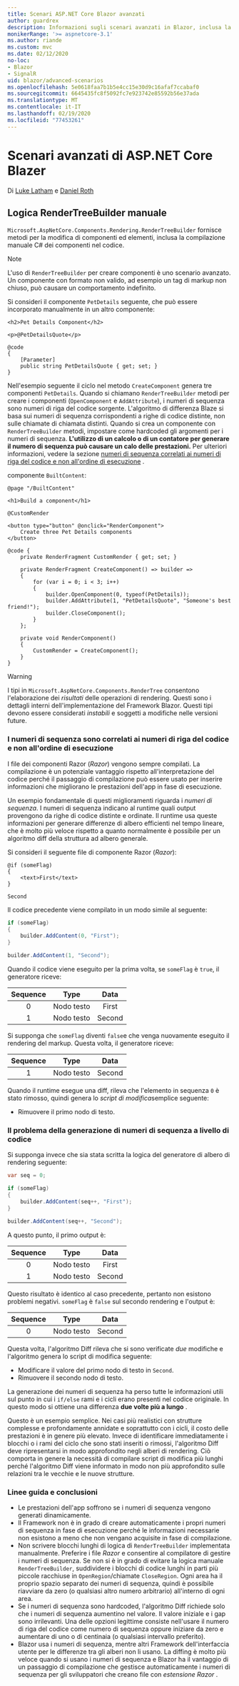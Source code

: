 ```yaml
---
title: Scenari ASP.NET Core Blazor avanzati
author: guardrex
description: Informazioni sugli scenari avanzati in Blazor, inclusa la modalità di incorporamento della logica RenderTreeBuilder manuale in un'app.
monikerRange: '>= aspnetcore-3.1'
ms.author: riande
ms.custom: mvc
ms.date: 02/12/2020
no-loc:
- Blazor
- SignalR
uid: blazor/advanced-scenarios
ms.openlocfilehash: 5e0618faa7b1b5e4cc15e30d9c16afaf7ccabaf0
ms.sourcegitcommit: 6645435fc8f5092fc7e923742e85592b56e37ada
ms.translationtype: MT
ms.contentlocale: it-IT
ms.lasthandoff: 02/19/2020
ms.locfileid: "77453261"
---
```

# <a name="aspnet-core-blazor-advanced-scenarios"></a>Scenari avanzati di ASP.NET Core Blazer

Di [Luke Latham](https://github.com/guardrex) e [Daniel Roth](https://github.com/danroth27)

## <a name="manual-rendertreebuilder-logic"></a>Logica RenderTreeBuilder manuale

`Microsoft.AspNetCore.Components.Rendering.RenderTreeBuilder` fornisce metodi per la modifica di componenti ed elementi, inclusa la compilazione manuale C# dei componenti nel codice.

> [!NOTE]
> L'uso di `RenderTreeBuilder` per creare componenti è uno scenario avanzato. Un componente con formato non valido, ad esempio un tag di markup non chiuso, può causare un comportamento indefinito.

Si consideri il componente `PetDetails` seguente, che può essere incorporato manualmente in un altro componente:

```razor
<h2>Pet Details Component</h2>

<p>@PetDetailsQuote</p>

@code
{
    [Parameter]
    public string PetDetailsQuote { get; set; }
}
```

Nell'esempio seguente il ciclo nel metodo `CreateComponent` genera tre componenti `PetDetails`. Quando si chiamano `RenderTreeBuilder` metodi per creare i componenti (`OpenComponent` e `AddAttribute`), i numeri di sequenza sono numeri di riga del codice sorgente. L'algoritmo di differenza Blaze si basa sui numeri di sequenza corrispondenti a righe di codice distinte, non sulle chiamate di chiamata distinti. Quando si crea un componente con `RenderTreeBuilder` metodi, impostare come hardcoded gli argomenti per i numeri di sequenza. **L'utilizzo di un calcolo o di un contatore per generare il numero di sequenza può causare un calo delle prestazioni.** Per ulteriori informazioni, vedere la sezione [numeri di sequenza correlati ai numeri di riga del codice e non all'ordine di esecuzione](#sequence-numbers-relate-to-code-line-numbers-and-not-execution-order) .

componente `BuiltContent`:

```razor
@page "/BuiltContent"

<h1>Build a component</h1>

@CustomRender

<button type="button" @onclick="RenderComponent">
    Create three Pet Details components
</button>

@code {
    private RenderFragment CustomRender { get; set; }
    
    private RenderFragment CreateComponent() => builder =>
    {
        for (var i = 0; i < 3; i++) 
        {
            builder.OpenComponent(0, typeof(PetDetails));
            builder.AddAttribute(1, "PetDetailsQuote", "Someone's best friend!");
            builder.CloseComponent();
        }
    };    
    
    private void RenderComponent()
    {
        CustomRender = CreateComponent();
    }
}
```

> [!WARNING]
> I tipi in `Microsoft.AspNetCore.Components.RenderTree` consentono l'elaborazione dei *risultati* delle operazioni di rendering. Questi sono i dettagli interni dell'implementazione del Framework Blazor. Questi tipi devono essere considerati *instabili* e soggetti a modifiche nelle versioni future.

### <a name="sequence-numbers-relate-to-code-line-numbers-and-not-execution-order"></a>I numeri di sequenza sono correlati ai numeri di riga del codice e non all'ordine di esecuzione

I file dei componenti Razor (*Razor*) vengono sempre compilati. La compilazione è un potenziale vantaggio rispetto all'interpretazione del codice perché il passaggio di compilazione può essere usato per inserire informazioni che migliorano le prestazioni dell'app in fase di esecuzione.

Un esempio fondamentale di questi miglioramenti riguarda i *numeri di sequenza*. I numeri di sequenza indicano al runtime quali output provengono da righe di codice distinte e ordinate. Il runtime usa queste informazioni per generare differenze di albero efficienti nel tempo lineare, che è molto più veloce rispetto a quanto normalmente è possibile per un algoritmo diff della struttura ad albero generale.

Si consideri il seguente file di componente Razor (*Razor*):

```razor
@if (someFlag)
{
    <text>First</text>
}

Second
```

Il codice precedente viene compilato in un modo simile al seguente:

```csharp
if (someFlag)
{
    builder.AddContent(0, "First");
}

builder.AddContent(1, "Second");
```

Quando il codice viene eseguito per la prima volta, se `someFlag` è `true`, il generatore riceve:

| Sequence | Type      | Data   |
| :------: | --------- | :----: |
| 0        | Nodo testo | First  |
| 1        | Nodo testo | Second |

Si supponga che `someFlag` diventi `false`e che venga nuovamente eseguito il rendering del markup. Questa volta, il generatore riceve:

| Sequence | Type       | Data   |
| :------: | ---------- | :----: |
| 1        | Nodo testo  | Second |

Quando il runtime esegue una diff, rileva che l'elemento in sequenza `0` è stato rimosso, quindi genera lo *script di modifica*semplice seguente:

* Rimuovere il primo nodo di testo.

### <a name="the-problem-with-generating-sequence-numbers-programmatically"></a>Il problema della generazione di numeri di sequenza a livello di codice

Si supponga invece che sia stata scritta la logica del generatore di albero di rendering seguente:

```csharp
var seq = 0;

if (someFlag)
{
    builder.AddContent(seq++, "First");
}

builder.AddContent(seq++, "Second");
```

A questo punto, il primo output è:

| Sequence | Type      | Data   |
| :------: | --------- | :----: |
| 0        | Nodo testo | First  |
| 1        | Nodo testo | Second |

Questo risultato è identico al caso precedente, pertanto non esistono problemi negativi. `someFlag` è `false` sul secondo rendering e l'output è:

| Sequence | Type      | Data   |
| :------: | --------- | ------ |
| 0        | Nodo testo | Second |

Questa volta, l'algoritmo Diff rileva che si sono verificate *due* modifiche e l'algoritmo genera lo script di modifica seguente:

* Modificare il valore del primo nodo di testo in `Second`.
* Rimuovere il secondo nodo di testo.

La generazione dei numeri di sequenza ha perso tutte le informazioni utili sul punto in cui i `if/else` rami e i cicli erano presenti nel codice originale. In questo modo si ottiene una differenza **due volte più a lungo** .

Questo è un esempio semplice. Nei casi più realistici con strutture complesse e profondamente annidate e soprattutto con i cicli, il costo delle prestazioni è in genere più elevato. Invece di identificare immediatamente i blocchi o i rami del ciclo che sono stati inseriti o rimossi, l'algoritmo Diff deve ripresentarsi in modo approfondito negli alberi di rendering. Ciò comporta in genere la necessità di compilare script di modifica più lunghi perché l'algoritmo Diff viene informato in modo non più approfondito sulle relazioni tra le vecchie e le nuove strutture.

### <a name="guidance-and-conclusions"></a>Linee guida e conclusioni

* Le prestazioni dell'app soffrono se i numeri di sequenza vengono generati dinamicamente.
* Il Framework non è in grado di creare automaticamente i propri numeri di sequenza in fase di esecuzione perché le informazioni necessarie non esistono a meno che non vengano acquisite in fase di compilazione.
* Non scrivere blocchi lunghi di logica di `RenderTreeBuilder` implementata manualmente. Preferire i file *Razor* e consentire al compilatore di gestire i numeri di sequenza. Se non si è in grado di evitare la logica manuale `RenderTreeBuilder`, suddividere i blocchi di codice lunghi in parti più piccole racchiuse in `OpenRegion`/chiamate `CloseRegion`. Ogni area ha il proprio spazio separato dei numeri di sequenza, quindi è possibile riavviare da zero (o qualsiasi altro numero arbitrario) all'interno di ogni area.
* Se i numeri di sequenza sono hardcoded, l'algoritmo Diff richiede solo che i numeri di sequenza aumentino nel valore. Il valore iniziale e i gap sono irrilevanti. Una delle opzioni legittime consiste nell'usare il numero di riga del codice come numero di sequenza oppure iniziare da zero e aumentare di uno o di centinaia (o qualsiasi intervallo preferito). 
* Blazor usa i numeri di sequenza, mentre altri Framework dell'interfaccia utente per le differenze tra gli alberi non li usano. La diffing è molto più veloce quando si usano i numeri di sequenza e Blazor ha il vantaggio di un passaggio di compilazione che gestisce automaticamente i numeri di sequenza per gli sviluppatori che creano file con *estensione Razor* .
